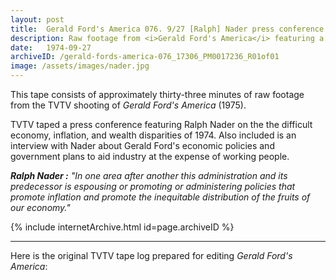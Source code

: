```yaml
---
layout: post
title:  Gerald Ford's America 076. 9/27 [Ralph] Nader press conference on economic summit
description: Raw footage from <i>Gerald Ford's America</i> featuring a press conference and interview with Ralph Nader
date:   1974-09-27
archiveID: /gerald-fords-america-076_17306_PM0017236_R01of01
image: /assets/images/nader.jpg
---
```

This tape consists of approximately thirty-three minutes of raw footage from the TVTV shooting of <i>Gerald Ford's America</i> (1975).

TVTV taped a press conference featuring Ralph Nader on the the difficult economy, inflation, and wealth disparities of 1974. Also included is an interview with Nader about Gerald Ford's economic policies and government plans to aid industry at the expense of working people.

*__Ralph Nader :__ "In one area after another this administration and its predecessor is espousing or promoting or administering policies that promote inflation and promote the inequitable distribution of the fruits of our economy."*

<div class="iframe-container-4-3 mx-auto" style="width: 80%">
  {% include internetArchive.html id=page.archiveID %}
</div>

---

<div class="container-fluid">
  <div class="row">
    <div class="col">
      <p>Here is the original TVTV tape log prepared for editing <i>Gerald Ford's America</i>:</p>
    </div>
  </div>
  <div class="row">
    <div class="col text-center pdf-holder">
      <object data="{{ site.baseurl }}/assets/pdfs/gfa-076-log.pdf" type='application/pdf'></object>
    </div>
  </div>

</div>
